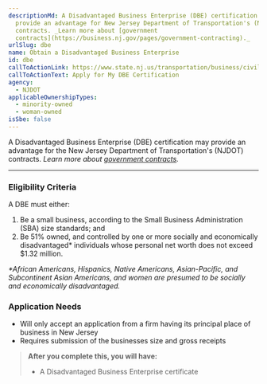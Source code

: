 ```yaml
---
descriptionMd: A Disadvantaged Business Enterprise (DBE) certification may
  provide an advantage for New Jersey Department of Transportation's (NJDOT)
  contracts. _Learn more about [government
  contracts](https://business.nj.gov/pages/government-contracting)._
urlSlug: dbe
name: Obtain a Disadvantaged Business Enterprise
id: dbe
callToActionLink: https://www.state.nj.us/transportation/business/civilrights/dbe.shtm#policy
callToActionText: Apply for My DBE Certification
agency:
  - NJDOT
applicableOwnershipTypes:
  - minority-owned
  - woman-owned
isSbe: false
---
```

A Disadvantaged Business Enterprise (DBE) certification may provide an advantage for the New Jersey Department of Transportation's (NJDOT) contracts. *Learn more about [government contracts](https://business.nj.gov/pages/government-contracting).*

- - -

### Eligibility Criteria

A DBE must either:

1. Be a small business, according to the Small Business Administration (SBA) size standards; and
2. Be 51% owned, and controlled by one or more socially and economically disadvantaged* individuals whose personal net worth does not exceed $1.32 million.

*\*African Americans, Hispanics, Native Americans, Asian-Pacific, and Subcontinent Asian Americans, and women are presumed to be socially and economically disadvantaged.*

### Application Needs

* Will only accept an application from a firm having its principal place of business in New Jersey 
* Requires submission of the businesses size and gross receipts

> **After you complete this, you will have:**
>
> * A Disadvantaged Business Enterprise certificate